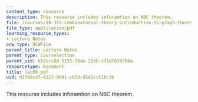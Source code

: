 ```yaml
---
content_type: resource
description: This resourse includes inforamtion on NBC theorem.
file: /courses/18-315-combinatorial-theory-introduction-to-graph-theory-extremal-and-enumerative-combinatorics-spring-2005/d1f49cd743278b91cb580542cc51bc3b_lec09.pdf
file_type: application/pdf
learning_resource_types:
- Lecture Notes
ocw_type: OCWFile
parent_title: Lecture Notes
parent_type: CourseSection
parent_uid: b52ccc0d-5155-38ae-219b-cf1df67d760a
resourcetype: Document
title: lec09.pdf
uid: d1f49cd7-4327-8b91-cb58-0542cc51bc3b
---
```

This resourse includes inforamtion on NBC theorem.

